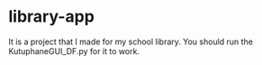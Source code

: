 # library-app
It is a project that I made for my school library.
You should run the KutuphaneGUI_DF.py for it to work.
